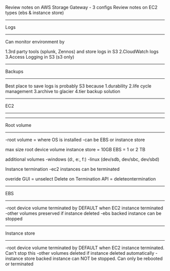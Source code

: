 Review notes on AWS Storage Gateway - 3 configs
Review notes on EC2 types (ebs & instance store)

****
Logs
****
Can monitor environment by

1.3rd party tools (splunk, Zennos) and store logs in S3
2.CloudWatch logs
3.Access Logging in S3 (s3 only)

*******
Backups
*******
Best place to save logs is probably S3 because
1.durability
2.life cycle management
3.archive to glacier
4.tier backup solution

***
EC2
***

***********
Root volume
***********
-root volume = where OS is installed
-can be EBS or instance store

max size root device volume
instance store = 10GB
EBS = 1 or 2 TB

additional volumes
-windows (d:\, e:\, f:\)
-linux (dev/sdb, dev/sbc, dev/sbd)

Instance termination
-ec2 instances can be terminated

overide
GUI = unselect Delete on Termination
API = deleteontermination

***
EBS
***
-root device volume terminated by DEFAULT when EC2 instance terminated
-other volumes preserved if instance deleted
-ebs backed instance can be stopped

**************
Instance store
**************
-root device volume terminated by DEFAULT when EC2 instance terminated.  Can't stop this
-other volumes deleted if instance deleted automatically
-instance store backed instance can NOT be stopped.  Can only be rebooted or terminated
